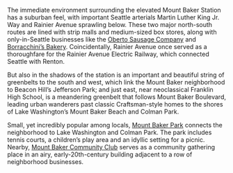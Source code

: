 <span class="dropcap">T</span>he immediate environment surrounding the elevated Mount Baker Station has a suburban feel, with important Seattle arterials Martin Luther King Jr. Way and Rainier Avenue sprawling below. These two major north-south routes are lined with strip malls and medium-sized box stores, along with only-in-Seattle businesses like the [Oberto Sausage Company](https://www.oberto.com/) and [Borracchini’s Bakery](https://www.nowcake.com/). Coincidentally, Rainier Avenue once served as a thoroughfare for the Rainier Avenue Electric Railway, which connected Seattle with Renton.
 
But also in the shadows of the station is an important and beautiful string of greenbelts to the south and west, which link the Mount Baker neighborhood to Beacon Hill’s Jefferson Park; and just east, near neoclassical Franklin High School, is a meandering greenbelt that follows Mount Baker Boulevard, leading urban wanderers past classic Craftsman-style homes to the shores of Lake Washington’s Mount Baker Beach and Colman Park.
 
Small, yet incredibly popular among locals, [Mount Baker Park](http://www.seattle.gov/parks/find/parks/mount-baker-park) connects the neighborhood to Lake Washington and Colman Park. The park includes tennis courts, a children’s play area and an idyllic setting for a picnic. Nearby, [Mount Baker Community Club](http://www.mountbaker.org/) serves as a community gathering place in an airy, early-20th-century building adjacent to a row of neighborhood businesses. 
